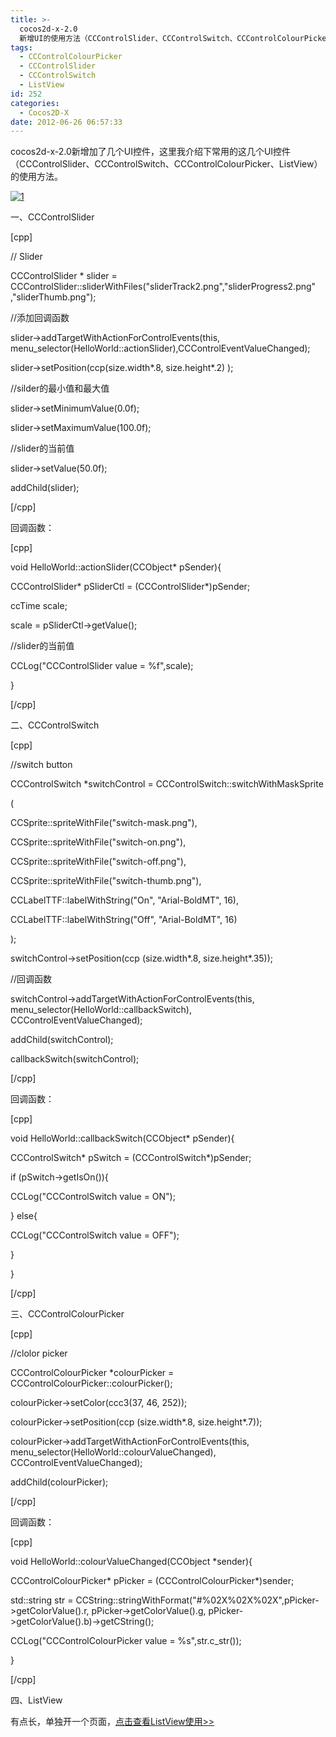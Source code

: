 ```yaml
---
title: >-
  cocos2d-x-2.0
  新增UI的使用方法（CCControlSlider、CCControlSwitch、CCControlColourPicker、ListView）
tags:
  - CCControlColourPicker
  - CCControlSlider
  - CCControlSwitch
  - ListView
id: 252
categories:
  - Cocos2D-X
date: 2012-06-26 06:57:33
---
```


cocos2d-x-2.0新增加了几个UI控件，这里我介绍下常用的这几个UI控件（CCControlSlider、CCControlSwitch、CCControlColourPicker、ListView）的使用方法。

[![](http://www.cocos2dev.com/wp-content/uploads/2012/06/11.png "1")](http://www.cocos2dev.com/wp-content/uploads/2012/06/11.png)

一、CCControlSlider

[cpp]

// Slider

CCControlSlider * slider = CCControlSlider::sliderWithFiles(&quot;sliderTrack2.png&quot;,&quot;sliderProgress2.png&quot; ,&quot;sliderThumb.png&quot;);

//添加回调函数

slider-&gt;addTargetWithActionForControlEvents(this, menu_selector(HelloWorld::actionSlider),CCControlEventValueChanged);

slider-&gt;setPosition(ccp(size.width*.8, size.height*.2) );

//silder的最小值和最大值

slider-&gt;setMinimumValue(0.0f);

slider-&gt;setMaximumValue(100.0f);

//slider的当前值

slider-&gt;setValue(50.0f);

addChild(slider);

[/cpp]

回调函数：

[cpp]

void HelloWorld::actionSlider(CCObject* pSender){

CCControlSlider* pSliderCtl = (CCControlSlider*)pSender;

ccTime scale;

scale = pSliderCtl-&gt;getValue();

//slider的当前值

CCLog(&quot;CCControlSlider value = %f&quot;,scale);

}

[/cpp]

二、CCControlSwitch

[cpp]

//switch button

CCControlSwitch *switchControl = CCControlSwitch::switchWithMaskSprite

(

CCSprite::spriteWithFile(&quot;switch-mask.png&quot;),

CCSprite::spriteWithFile(&quot;switch-on.png&quot;),

CCSprite::spriteWithFile(&quot;switch-off.png&quot;),

CCSprite::spriteWithFile(&quot;switch-thumb.png&quot;),

CCLabelTTF::labelWithString(&quot;On&quot;, &quot;Arial-BoldMT&quot;, 16),

CCLabelTTF::labelWithString(&quot;Off&quot;, &quot;Arial-BoldMT&quot;, 16)

);

switchControl-&gt;setPosition(ccp (size.width*.8, size.height*.35));

//回调函数

switchControl-&gt;addTargetWithActionForControlEvents(this, menu_selector(HelloWorld::callbackSwitch), CCControlEventValueChanged);

addChild(switchControl);

callbackSwitch(switchControl);

[/cpp]

回调函数：

[cpp]

void HelloWorld::callbackSwitch(CCObject* pSender){

CCControlSwitch* pSwitch = (CCControlSwitch*)pSender;

if (pSwitch-&gt;getIsOn()){

CCLog(&quot;CCControlSwitch value = ON&quot;);

} else{

CCLog(&quot;CCControlSwitch value = OFF&quot;);

}

}

[/cpp]

三、CCControlColourPicker

[cpp]

//clolor picker

CCControlColourPicker *colourPicker = CCControlColourPicker::colourPicker();

colourPicker-&gt;setColor(ccc3(37, 46, 252));

colourPicker-&gt;setPosition(ccp (size.width*.8, size.height*.7));

colourPicker-&gt;addTargetWithActionForControlEvents(this, menu_selector(HelloWorld::colourValueChanged), CCControlEventValueChanged);

addChild(colourPicker);

[/cpp]

回调函数：

[cpp]

void HelloWorld::colourValueChanged(CCObject *sender){

CCControlColourPicker* pPicker = (CCControlColourPicker*)sender;

std::string str = CCString::stringWithFormat(&quot;#%02X%02X%02X&quot;,pPicker-&gt;getColorValue().r, pPicker-&gt;getColorValue().g, pPicker-&gt;getColorValue().b)-&gt;getCString();

CCLog(&quot;CCControlColourPicker value = %s&quot;,str.c_str());

}

[/cpp]

四、ListView

有点长，单独开一个页面，[点击查看ListView使用&gt;&gt;](http://www.cocos2dev.com/?p=256)